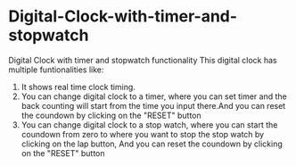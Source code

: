 # Digital-Clock-with-timer-and-stopwatch
Digital Clock with timer and stopwatch functionality
This digital clock has multiple funtionalities like:
1. It shows real time clock timing.
2. You can change digital clock to a timer, where you can set timer and the back counting will start from the time you input there.And you can reset the coundown by clicking on the "RESET" button
3. You can change digital clock to a stop watch, where you can start the coundown from zero to where you want to stop the stop watch by clicking on the lap button,
And you can reset the coundown by clicking on the "RESET" button

